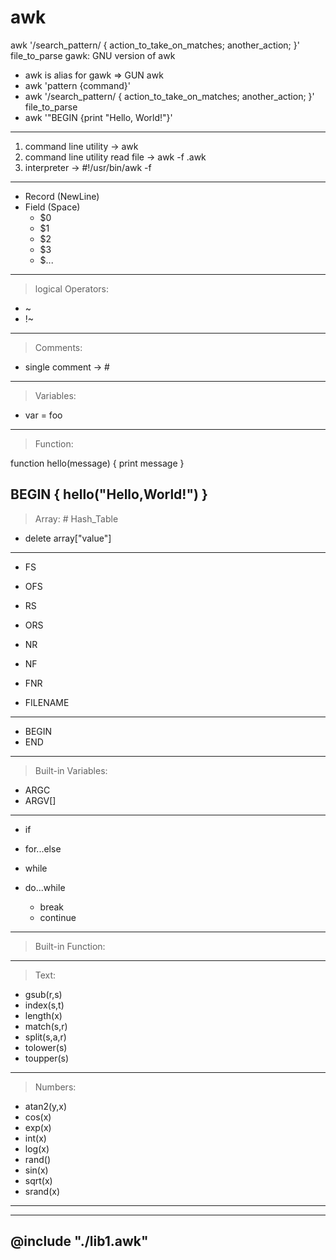 awk
====

awk '/search_pattern/ { action_to_take_on_matches; another_action; }' file_to_parse
gawk: GNU version of awk
- awk is alias for gawk => GUN awk
- awk 'pattern {command}'
- awk '/search_pattern/ { action_to_take_on_matches; another_action; }' file_to_parse
- awk '"BEGIN {print "Hello, World!"}'
-------------------------------------------------------------------------------------------------------------
1. command line utility -> awk
2. command line utility read file -> awk -f <program>.awk
3. interpreter -> #!/usr/bin/awk -f
-------------------------------------------------------------------------------------------------------------
- Record (NewLine)
- Field (Space) 
  - $0
  - $1
  - $2
  - $3
  - $...
-------------------------------------------------------------------------------------------------------------
> logical Operators:
- ~
- !~
-------------------------------------------------------------------------------------------------------------
> Comments:
- single comment -> #
-------------------------------------------------------------------------------------------------------------
> Variables:
- var = foo
-------------------------------------------------------------------------------------------------------------
> Function:

function hello(message) {
	print message }

BEGIN { hello("Hello,World!") }
-------------------------------------------------------------------------------------------------------------
> Array: # Hash_Table
- delete array["value"]
-------------------------------------------------------------------------------------------------------------
- FS
- OFS

- RS
- ORS

- NR
- NF

- FNR
- FILENAME
-------------------------------------------------------------------------------------------------------------
- BEGIN
- END
-------------------------------------------------------------------------------------------------------------
> Built-in Variables:
- ARGC
- ARGV[]
-------------------------------------------------------------------------------------------------------------
- if

- for...else
- while
- do...while

  - break
  - continue
-------------------------------------------------------------------------------------------------------------
> Built-in Function:


----------------------------------------------
> Text:
- gsub(r,s)
- index(s,t)
- length(x)
- match(s,r)
- split(s,a,r) 
- tolower(s)
- toupper(s)
----------------------------------------------
> Numbers:
- atan2(y,x)
- cos(x)
- exp(x)
- int(x)
- log(x)
- rand()
- sin(x)
- sqrt(x)
- srand(x)
----------------------------------------------

-------------------------------------------------------------------------------------------------------------
@include "./lib1.awk"
-------------------------------------------------------------------------------------------------------------
